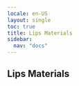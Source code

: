 ```yaml
---
locale: en-US
layout: single
toc: true
title: Lips Materials
sidebar:
  nav: "docs"
---
```


## Lips Materials
